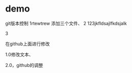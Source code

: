 # demo
git版本控制
1rtewtrew
添加三个文件、
2
123jkfldsajlfkdsjalk

3



在github上面进行修改

1.0修改文本、


2.0，github的调整
